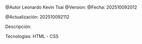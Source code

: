 @Autor Leonardo Kevin Tsai
@Version:
@Fecha: 202510092012

@Actualización: 202510092112

Descripción: 

Tecnologías: HTML - CSS